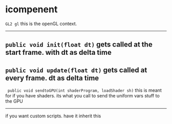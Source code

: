 # icompenent


``GL2 gl`` this is the openGL context.

---

``public void init(float dt)``
gets called at the start frame. with dt as delta time
---
`` public void update(float dt) ``
gets called at every frame. dt as delta time
----
`` public void sendtoGPU(int shaderProgram, loadShader sh)``
this is meant for if you have shaders. its what you call to send
the uniform vars stuff to the GPU

---
if you want custom scripts. have it inherit this

